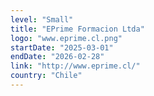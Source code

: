 ```yaml
---
level: "Small"
title: "EPrime Formacion Ltda"
logo: "www.eprime.cl.png"
startDate: "2025-03-01"
endDate: "2026-02-28"
link: "http://www.eprime.cl/"
country: "Chile"
---
```

